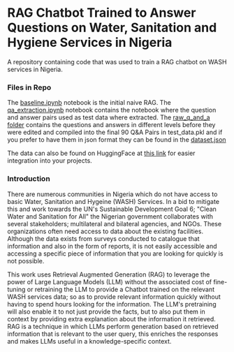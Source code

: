 # RAG Chatbot Trained to Answer Questions on Water, Sanitation and Hygiene Services in Nigeria
A repository containing code that was used to train a RAG chatbot on WASH services in Nigeria.

### Files in Repo
The [baseline.ipynb](https://github.com/ruqayyahnabage/wash_services_rag_chatbot/blob/main/baseline.ipynb) notebook is the initial naive RAG.
The [qa_extraction.ipynb](https://github.com/ruqayyahnabage/wash_services_rag_chatbot/blob/main/qa_extraction.ipynb) notebook contains the notebook where the question and answer pairs used as test data where extracted.
The [raw_q_and_a folder](https://github.com/ruqayyahnabage/wash_services_rag_chatbot/tree/main/raw_q_and_a) contains the questions and answers in different levels before they were edited and compiled into the final 90 Q&A Pairs in test_data.pkl and if you prefer to have them in json format they can be found in the [dataset.json](https://github.com/ruqayyahnabage/wash_services_rag_chatbot/tree/main/dataset.json)

The data can also be found on HuggingFace at [this link](https://huggingface.co/datasets/rnabage/washnorm2021_test_questions) for easier integration into your projects.

### Introduction

There are numerous communities in Nigeria which do not have access to basic Water, Sanitation and Hygeine (WASH) Services. In a bid to mitigate this and work towards the UN's Sustainable Development Goal 6; "Clean Water and Sanitation for All" the Nigerian government collaborates with several stakeholders; multilateral and bilateral agencies, and NGOs. These organizations often need access to data about the existing facilities. Although the data exists from surveys conducted to catalogue that information and also in the form of reports, it is not easily accessible and accessing a specific piece of information that you are looking for quickly is not possible. 

This work uses Retrieval Augmented Generation (RAG) to leverage the power of Large Language Models (LLM) without the associated cost of fine-tuning or retraining the LLM to provide a Chatbot trained on the relevant WASH services data; so as to provide relevant information quickly without having to spend hours looking for the information. The LLM's pretraining will also enable it to not just provide the facts, but to also put them in context by providing extra explanation about the information it retrieved. RAG is a technique in which LLMs perform generation based on retrieved information that is relevant to the user query, this enriches the responses and makes LLMs useful in a knowledge-specific context. 
